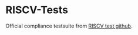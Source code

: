 # RISCV-Tests

Official compliance testsuite from [RISCV test github](https://github.com/riscv/riscv-tests/).
